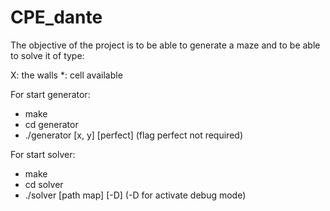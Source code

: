 # CPE_dante
The objective of the project is to be able to generate a maze and to be able to solve it of type:

X: the walls
*: cell available

For start generator:
- make
- cd generator
- ./generator [x, y] [perfect] (flag perfect not required)

For start solver:
- make
- cd solver
- ./solver [path map] [-D] (-D for activate debug mode)